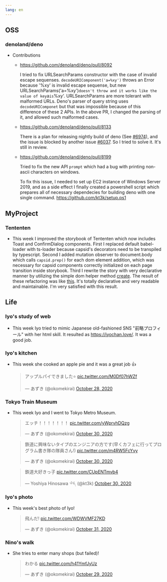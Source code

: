 ```yaml
---
lang: en
---
```


## OSS

### denoland/deno

- Contributions

  - https://github.com/denoland/deno/pull/8092

    I tried to fix URLSearchParams constructor with the case of invalid escape sequenses. `decodeURIComponent('a=%xy')` throws an Error because '%xy' is invalid escape sequense, but new URLSearchParams('a=%xy')`doesn't throw and it works like the value of key`a`is`%xy'. URLSearchParams are more tolerant with malformed URLs. Deno's parser of query string uses `decodeURIComponet` but that was impossible because of this difference of these 2 APIs. In the above PR, I changed the parsing of it, and allowed such malformed cases.

  - https://github.com/denoland/deno/pull/8133

    There is a plan for releasing nightly build of deno (See [#6974](https://github.com/denoland/deno/issues/6974)), and the issue is blocked by another issue [#6037](https://github.com/denoland/deno/issues/6037). So I tried to solve it. It's still in review.

  - https://github.com/denoland/deno/pull/8199

    Tried to fix the new API `prompt` which had a bug with printing non-ascii characters on windows.

    To fix this issue, I needed to set up EC2 instance of Windows Server 2019, and as a side effect I finally created a powershell script which prepares all of necessary dependecies for building deno with one single command. https://github.com/kt3k/setup.ps1

## MyProject

### Tententen

- This week I improved the storybook of Tententen which now includes Toast and ConfirmDialog components. First I replaced default babel-loader with ts-loader because capsid's decorators need to be transpiled by typescript. Second I added mutation observer to document.body which calls `capsid.prep()` for each dom element addition, which was necessary for capsid components correctly initialized on each page transition inside storybook. Third I rewrite the story with very declarative manner by utilizing the simple dom helper method [create](https://github.com/monoidcc/Tententen/blob/4bc2b50/src/util/dom.ts#L15). The result of these refactoring was like [this](https://github.com/monoidcc/Tententen/blob/4bc2b504bb7a357cf55a386a23efe1afdc59807c/src/toast.stories.ts). It's totally declarative and very readable and maintainable. I'm very satisfied with this result.

## Life

### Iyo's study of web

- This week Iyo tried to mimic Japanese old-fashioned SNS "前略プロフィール" with her html skill. It resulted as https://iyochan.love/. It was a good job.

### Iyo's kitchen

- This week she cooked an apple pie and it was a great job 👍

  <blockquote class="twitter-tweet"><p lang="ja" dir="ltr">アップルパイできました⭐️ <a href="https://t.co/M0Df07hWZf">pic.twitter.com/M0Df07hWZf</a></p>&mdash; あずき (@okomekirai) <a href="https://twitter.com/okomekirai/status/1321464343498682368?ref_src=twsrc%5Etfw">October 28, 2020</a></blockquote> <script async src="https://platform.twitter.com/widgets.js" charset="utf-8"></script>

### Tokyo Train Museum

- This week Iyo and I went to Tokyo Metro Museum.

  <blockquote class="twitter-tweet"><p lang="ja" dir="ltr">エッチ！！！！！！！ <a href="https://t.co/yWprvhDQzg">pic.twitter.com/yWprvhDQzg</a></p>&mdash; あずき (@okomekirai) <a href="https://twitter.com/okomekirai/status/1322021353906556928?ref_src=twsrc%5Etfw">October 30, 2020</a></blockquote> <script async src="https://platform.twitter.com/widgets.js" charset="utf-8"></script>

  <blockquote class="twitter-tweet"><p lang="ja" dir="ltr">鉄道に興味ないタイプのエンジニアの方です(早くカフェに行ってプログラム書き隊の隊員さん!) <a href="https://t.co/m4RW5FcYvy">pic.twitter.com/m4RW5FcYvy</a></p>&mdash; あずき (@okomekirai) <a href="https://twitter.com/okomekirai/status/1322038292116721664?ref_src=twsrc%5Etfw">October 30, 2020</a></blockquote> <script async src="https://platform.twitter.com/widgets.js" charset="utf-8"></script>

  <blockquote class="twitter-tweet"><p lang="ja" dir="ltr">鉄道大好きっ子 <a href="https://t.co/CUpENTmvb4">pic.twitter.com/CUpENTmvb4</a></p>&mdash; Yoshiya Hinosawa 𓆈 (@kt3k) <a href="https://twitter.com/kt3k/status/1322066852625838080?ref_src=twsrc%5Etfw">October 30, 2020</a></blockquote> <script async src="https://platform.twitter.com/widgets.js" charset="utf-8"></script>

### Iyo's photo

- This week's best photo of Iyo!

  <blockquote class="twitter-tweet"><p lang="ja" dir="ltr">飛んだ! <a href="https://t.co/WDWVMF27KD">pic.twitter.com/WDWVMF27KD</a></p>&mdash; あずき (@okomekirai) <a href="https://twitter.com/okomekirai/status/1322460249199009792?ref_src=twsrc%5Etfw">October 31, 2020</a></blockquote> <script async src="https://platform.twitter.com/widgets.js" charset="utf-8"></script>

### Nino's walk

- She tries to enter many shops (but failed)!

  <blockquote class="twitter-tweet"><p lang="ja" dir="ltr">わかる <a href="https://t.co/h41YmfJyUz">pic.twitter.com/h41YmfJyUz</a></p>&mdash; あずき (@okomekirai) <a href="https://twitter.com/okomekirai/status/1321746176492728320?ref_src=twsrc%5Etfw">October 29, 2020</a></blockquote> <script async src="https://platform.twitter.com/widgets.js" charset="utf-8"></script>
